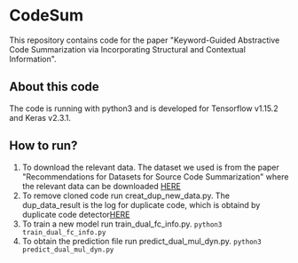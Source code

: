 # CodeSum
This repository contains code for the paper "Keyword-Guided Abstractive Code Summarization via Incorporating Structural and Contextual Information".
## About this code
The code is running with python3 and is developed for Tensorflow v1.15.2 and Keras v2.3.1.
## How to run?
1. To download the relevant data. The dataset we used is from the paper "Recommendations for Datasets for Source Code Summarization" where the relevant data can be downloaded [HERE](http://leclair.tech/data/funcom/)
2. To remove cloned code run creat_dup_new_data.py. The dup_data_result is the log for duplicate code, which is obtaind by duplicate code detector[HERE](https://github.com/microsoft/near-duplicate-code-detector)
3. To train a new model run train_dual_fc_info.py.
    `python3 train_dual_fc_info.py`
4. To obtain the prediction file run predict_dual_mul_dyn.py.
    `python3 predict_dual_mul_dyn.py`
